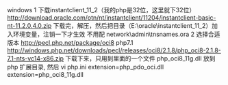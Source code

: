 windows
1
下载instantclient_11_2（我的php是32位，这里就下32位）
http://download.oracle.com/otn/nt/instantclient/11204/instantclient-basic-nt-11.2.0.4.0.zip
下载完，解压，然后把目录（E:\oracle\instantclient_11_2）加入环境变量，注销一下才生效
不用配 network\admin\tnsnames.ora
2
选择合适版本
http://pecl.php.net/package/oci8
php7.1
http://windows.php.net/downloads/pecl/releases/oci8/2.1.8/php_oci8-2.1.8-7.1-nts-vc14-x86.zip
下载下来，只用到里面的一个文件
php_oci8_11g.dll
放到php 扩展目录, 然后
vi php.ini
extension=php_pdo_oci.dll
extension=php_oci8_11g.dll

